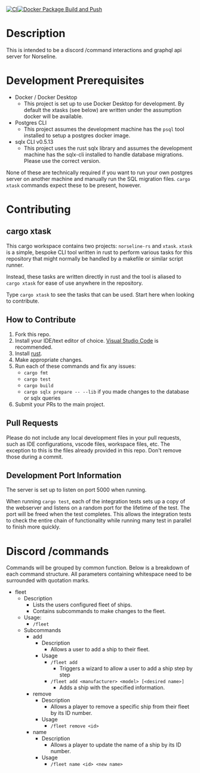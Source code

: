 [![CI](https://github.com/damccull/norseline-rs/actions/workflows/ci.yml/badge.svg)](https://github.com/damccull/norseline-rs/actions/workflows/ci.yml)[![Docker Package Build and Push](https://github.com/damccull/norseline-rs/actions/workflows/deploy-gh-package.yml/badge.svg)](https://github.com/damccull/norseline-rs/actions/workflows/deploy-gh-package.yml)
# Description
This is intended to be a discord /command interactions and graphql api server for Norseline.

# Development Prerequisites
* Docker / Docker Desktop
    * This project is set up to use Docker Desktop for development. By default the xtasks (see below) are written under the assumption docker will be available.
* Postgres CLI
    * This project assumes the development machine has the `psql` tool installed to setup a postgres docker image.
* sqlx CLI v0.5.13
    * This project uses the rust sqlx library and assumes the development machine has the sqlx-cli installed to handle database migrations. Please use the correct version.

None of these are technically required if you want to run your own postgres server on another machine and manually run the SQL migration files. `cargo xtask` commands expect these to be present, however.

# Contributing
## cargo xtask
This cargo workspace contains two projects: `norseline-rs` and `xtask`. `xtask` is a simple, bespoke CLI tool written in rust to perform various tasks for this repository that might normally be handled by a makefile or similar script runner.

Instead, these tasks are written directly in rust and the tool is aliased to `cargo xtask` for ease of use anywhere in the repository.

Type `cargo xtask` to see the tasks that can be used. Start here when looking to contribute.

## How to Contribute
1. Fork this repo.
2. Install your IDE/text editor of choice. [Visual Studio Code][vscode] is recommended.
3. Install [rust][rustlang-install].
4. Make appropriate changes.
5. Run each of these commands and fix any issues:
    * `cargo fmt`
    * `cargo test`
    * `cargo build`
    * `cargo sqlx prepare -- --lib` if you made changes to the database or sqlx queries
6. Submit your PRs to the main project.


## Pull Requests
Please do not include any local development files in your pull requests, such as IDE configurations, vscode files, workspace files, etc. The exception to this is the files already provided in this repo. Don't remove those during a commit.

## Development Port Information
The server is set up to listen on port 5000 when running.

When running `cargo test`, each of the integration tests sets up a copy of the webserver and listens on a random port for the lifetime of the test. The port will be freed when the test completes. This allows the integration tests to check the entire chain of functionality while running many test in parallel to finish more quickly.


# Discord /commands
Commands will be grouped by common function. Below is a breakdown of each command structure. All parameters containing whitespace need to be surrounded with quotation marks.

* fleet
    * Description
        * Lists the users configured fleet of ships.
        * Contains subcommands to make changes to the fleet. 
    * Usage:
        * `/fleet`
    * Subcommands
        * add
            * Description
                * Allows a user to add a ship to their fleet.
            * Usage
                * `/fleet add`
                    * Triggers a wizard to allow a user to add a ship step by step
                * `/fleet add <manufacturer> <model> [<desired name>]`
                    * Adds a ship with the specified information.
        * remove
            * Description
                * Allows a player to remove a specific ship from their fleet by its ID number.
            * Usage
                * `/fleet remove <id>`
        * name
            * Description
                * Allows a player to update the name of a ship by its ID number.
            * Usage
                * `/fleet name <id> <new name>`

[wsl2]: https://docs.microsoft.com/en-us/windows/wsl/install-win10#update-to-wsl-2 "WSL2 Setup Information"
[vscode]: https://code.visualstudio.com/ "Visual Studio Code"
[rustlang-install]: https://www.rust-lang.org/learn/get-started "Install Rust"
